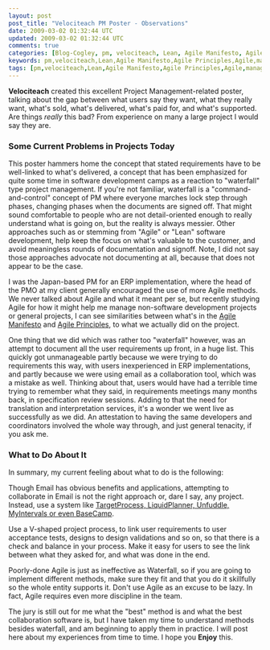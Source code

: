 ```yaml
---           
layout: post
post_title: "Velociteach PM Poster - Observations"
date: 2009-03-02 01:32:44 UTC
updated: 2009-03-02 01:32:44 UTC
comments: true
categories: [Blog-Cogley, pm, velociteach, Lean, Agile Manifesto, Agile Principles, Agile, management, consulting]
keywords: pm,velociteach,Lean,Agile Manifesto,Agile Principles,Agile,management,consulting
tags: [pm,velociteach,Lean,Agile Manifesto,Agile Principles,Agile,management,consulting]
---
```

 

[](http://www.flickr.com/photos/81796435@N00/3320281439 "View 'Velociteach PM Poster - Gaps, Gaps and More Gaps' on Flickr.com")**Velociteach** created this excellent Project Management-related poster, talking about the gap between what users say they want, what they really want, what's sold, what's delivered, what's paid for, and what's supported. Are things _really_ this bad? From experience on many a large project I would say they are. 


### Some Current Problems in Projects Today



This poster hammers home the concept that stated requirements have to be well-linked to what's delivered, a concept that has been emphasized for quite some time in software development camps as a reaction to "waterfall" type project management. If you're not familiar, waterfall is a "command-and-control" concept of PM where everyone marches lock step through phases, changing phases when the documents are signed off. That might sound comfortable to people who are not detail-oriented enough to really understand what is going on, but the reality is always messier. Other approaches such as or stemming from "Agile" or "Lean" software development, help keep the focus on what's valuable to the customer, and avoid meaningless rounds of documentation and signoff. Note, I did not say those approaches advocate not documenting at all, because that does not appear to be the case. 


I was the Japan-based PM for an ERP implementation, where the head of the PMO at my client generally encouraged the use of more Agile methods. We never talked about Agile and what it meant per se, but recently studying Agile for how it might help me manage non-software development projects or general projects, I can see similarities between what's in the [Agile Manifesto](http://rick.cogley.info/blog/index.php?id=5817969412718846140) and [Agile Principles](http://rick.cogley.info/blog/index.php?id=25519211953049763), to what we actually did on the project.  


One thing that we did which was rather too "waterfall" however, was an attempt to document all the user requirements up front, in a huge list. This quickly got unmanageable partly because we were trying to do requirements this way, with users inexperienced in ERP implementations, and partly because we were using email as a collaboration tool, which was a mistake as well. Thinking about that, users would have had a terrible time trying to remember what they said, in requirements meetings many months back, in specification review sessions. Adding to that the need for translation and interpretation services, it's a wonder we went live as successfully as we did. An attestation to having the same developers and coordinators involved the whole way through, and just general tenacity, if you ask me. 


### What to Do About It



In summary, my current feeling about what to do is the following: 





Though Email has obvious benefits and applications, attempting to collaborate in Email is not the right approach or, dare I say, any project. Instead, use a system like [TargetProcess, LiquidPlanner, Unfuddle, MyIntervals or even BaseCamp](http://rick.cogley.info/blog/?id=2608523158900965833).


Use a V-shaped project process, to link user requirements to user acceptance tests, designs to design validations and so on, so that there is a check and balance in your process. Make it easy for users to see the link between what they asked for, and what was done in the end.


Poorly-done Agile is just as ineffective as Waterfall, so if you are going to implement different methods, make sure they fit and that you do it skillfully so the whole entity supports it. Don't use Agile as an excuse to be lazy. In fact, Agile requires even more discipline in the team.





The jury is still out for me what the "best" method is and what the best collaboration software is, but I have taken my time to understand methods besides waterfall, and am beginning to apply them in practice. I will post here about my experiences from time to time. I hope you **Enjoy** this. 

